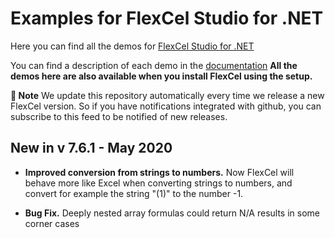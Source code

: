 ﻿# Examples for FlexCel Studio for .NET

Here you can find all the demos for [FlexCel Studio for .NET](http://www.tmssoftware.com/site/flexcelnet.asp)

You can find a description of each demo in the [documentation](https://download.tmssoftware.com/flexcel/doc/net/index.html)
**All the demos here are also available when you install FlexCel using the setup.**

**:book: Note** We update this repository automatically every time we release a new FlexCel version. So if you have notifications integrated with github, you can subscribe to this feed to be notified of new releases.


## New in v 7.6.1 - May 2020


- **Improved conversion from strings to numbers.** Now FlexCel will behave more like Excel when converting strings to numbers, and convert for example the string "(1)" to the number -1.

- **Bug Fix.** Deeply nested array formulas could return N/A results in some corner cases

